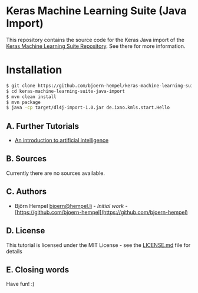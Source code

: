 # Keras Machine Learning Suite (Java Import)

This repository contains the source code for the Keras Java import of the [Keras Machine Learning Suite Repository](https://github.com/bjoern-hempel/keras-machine-learning-suite). See there for more information.

# Installation

```bash
$ git clone https://github.com/bjoern-hempel/keras-machine-learning-suite-java-import.git
$ cd keras-machine-learning-suite-java-import
$ mvn clean install
$ mvn package
$ java -cp target/dl4j-import-1.0.jar de.ixno.kmls.start.Hello
```

## A. Further Tutorials

* [An introduction to artificial intelligence](https://github.com/friends-of-ai/an-introduction-to-artificial-intelligence)

## B. Sources

Currently there are no sources available.

## C. Authors

* Björn Hempel <bjoern@hempel.li> - _Initial work_ - [https://github.com/bjoern-hempel](https://github.com/bjoern-hempel)

## D. License

This tutorial is licensed under the MIT License - see the [LICENSE.md](/LICENSE.md) file for details

## E. Closing words

Have fun! :)
